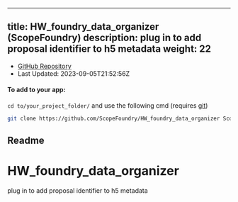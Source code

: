 
---
title: HW_foundry_data_organizer (ScopeFoundry)
description: plug in to add proposal identifier to h5 metadata
weight: 22
---
- [GitHub Repository](https://github.com/ScopeFoundry/HW_foundry_data_organizer)
- Last Updated: 2023-09-05T21:52:56Z


#### To add to your app:

`cd to/your_project_folder/` and use the following cmd (requires [git](/docs/100_development/20_git/))

```bash
git clone https://github.com/ScopeFoundry/HW_foundry_data_organizer ScopeFoundryHW/foundry_data_organizer
```


## Readme
# HW_foundry_data_organizer
plug in to add proposal identifier to h5 metadata

